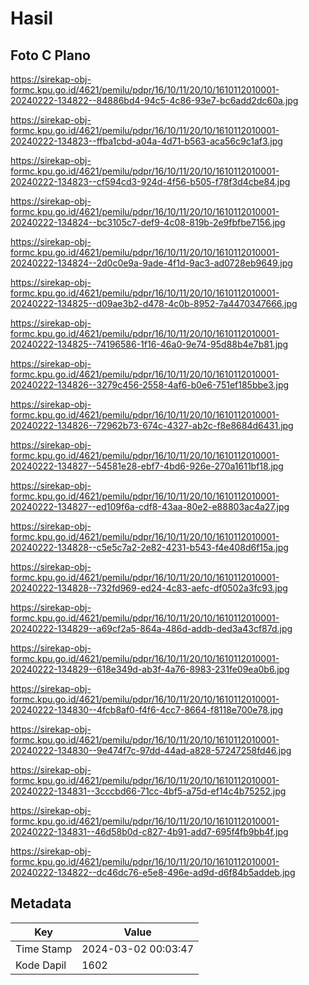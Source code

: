 # Hasil

## Foto C Plano

https://sirekap-obj-formc.kpu.go.id/4621/pemilu/pdpr/16/10/11/20/10/1610112010001-20240222-134822--84886bd4-94c5-4c86-93e7-bc6add2dc60a.jpg

https://sirekap-obj-formc.kpu.go.id/4621/pemilu/pdpr/16/10/11/20/10/1610112010001-20240222-134823--ffba1cbd-a04a-4d71-b563-aca56c9c1af3.jpg

https://sirekap-obj-formc.kpu.go.id/4621/pemilu/pdpr/16/10/11/20/10/1610112010001-20240222-134823--cf594cd3-924d-4f56-b505-f78f3d4cbe84.jpg

https://sirekap-obj-formc.kpu.go.id/4621/pemilu/pdpr/16/10/11/20/10/1610112010001-20240222-134824--bc3105c7-def9-4c08-819b-2e9fbfbe7156.jpg

https://sirekap-obj-formc.kpu.go.id/4621/pemilu/pdpr/16/10/11/20/10/1610112010001-20240222-134824--2d0c0e9a-9ade-4f1d-9ac3-ad0728eb9649.jpg

https://sirekap-obj-formc.kpu.go.id/4621/pemilu/pdpr/16/10/11/20/10/1610112010001-20240222-134825--d09ae3b2-d478-4c0b-8952-7a4470347666.jpg

https://sirekap-obj-formc.kpu.go.id/4621/pemilu/pdpr/16/10/11/20/10/1610112010001-20240222-134825--74196586-1f16-46a0-9e74-95d88b4e7b81.jpg

https://sirekap-obj-formc.kpu.go.id/4621/pemilu/pdpr/16/10/11/20/10/1610112010001-20240222-134826--3279c456-2558-4af6-b0e6-751ef185bbe3.jpg

https://sirekap-obj-formc.kpu.go.id/4621/pemilu/pdpr/16/10/11/20/10/1610112010001-20240222-134826--72962b73-674c-4327-ab2c-f8e8684d6431.jpg

https://sirekap-obj-formc.kpu.go.id/4621/pemilu/pdpr/16/10/11/20/10/1610112010001-20240222-134827--54581e28-ebf7-4bd6-926e-270a1611bf18.jpg

https://sirekap-obj-formc.kpu.go.id/4621/pemilu/pdpr/16/10/11/20/10/1610112010001-20240222-134827--ed109f6a-cdf8-43aa-80e2-e88803ac4a27.jpg

https://sirekap-obj-formc.kpu.go.id/4621/pemilu/pdpr/16/10/11/20/10/1610112010001-20240222-134828--c5e5c7a2-2e82-4231-b543-f4e408d6f15a.jpg

https://sirekap-obj-formc.kpu.go.id/4621/pemilu/pdpr/16/10/11/20/10/1610112010001-20240222-134828--732fd969-ed24-4c83-aefc-df0502a3fc93.jpg

https://sirekap-obj-formc.kpu.go.id/4621/pemilu/pdpr/16/10/11/20/10/1610112010001-20240222-134829--a69cf2a5-864a-486d-addb-ded3a43cf87d.jpg

https://sirekap-obj-formc.kpu.go.id/4621/pemilu/pdpr/16/10/11/20/10/1610112010001-20240222-134829--618e349d-ab3f-4a76-8983-231fe09ea0b6.jpg

https://sirekap-obj-formc.kpu.go.id/4621/pemilu/pdpr/16/10/11/20/10/1610112010001-20240222-134830--4fcb8af0-f4f6-4cc7-8664-f8118e700e78.jpg

https://sirekap-obj-formc.kpu.go.id/4621/pemilu/pdpr/16/10/11/20/10/1610112010001-20240222-134830--9e474f7c-97dd-44ad-a828-57247258fd46.jpg

https://sirekap-obj-formc.kpu.go.id/4621/pemilu/pdpr/16/10/11/20/10/1610112010001-20240222-134831--3cccbd66-71cc-4bf5-a75d-ef14c4b75252.jpg

https://sirekap-obj-formc.kpu.go.id/4621/pemilu/pdpr/16/10/11/20/10/1610112010001-20240222-134831--46d58b0d-c827-4b91-add7-695f4fb9bb4f.jpg

https://sirekap-obj-formc.kpu.go.id/4621/pemilu/pdpr/16/10/11/20/10/1610112010001-20240222-134822--dc46dc76-e5e8-496e-ad9d-d6f84b5addeb.jpg


## Metadata

| Key        | Value               |
| ---------- | ------------------- |
| Time Stamp | 2024-03-02 00:03:47 |
| Kode Dapil | 1602                |



